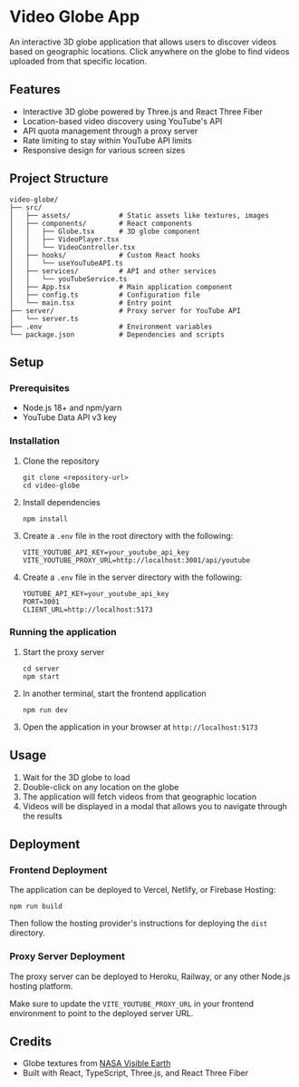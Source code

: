 # Video Globe App

An interactive 3D globe application that allows users to discover videos based on geographic locations. Click anywhere on the globe to find videos uploaded from that specific location.

## Features

- Interactive 3D globe powered by Three.js and React Three Fiber
- Location-based video discovery using YouTube's API
- API quota management through a proxy server
- Rate limiting to stay within YouTube API limits
- Responsive design for various screen sizes

## Project Structure

```
video-globe/
├── src/
│   ├── assets/            # Static assets like textures, images
│   ├── components/        # React components
│   │   ├── Globe.tsx      # 3D globe component
│   │   ├── VideoPlayer.tsx
│   │   └── VideoController.tsx
│   ├── hooks/             # Custom React hooks
│   │   └── useYouTubeAPI.ts
│   ├── services/          # API and other services
│   │   └── youTubeService.ts
│   ├── App.tsx            # Main application component
│   ├── config.ts          # Configuration file
│   └── main.tsx           # Entry point
├── server/                # Proxy server for YouTube API
│   └── server.ts
├── .env                   # Environment variables
└── package.json           # Dependencies and scripts
```

## Setup

### Prerequisites

- Node.js 18+ and npm/yarn
- YouTube Data API v3 key

### Installation

1. Clone the repository

   ```
   git clone <repository-url>
   cd video-globe
   ```

2. Install dependencies

   ```
   npm install
   ```

3. Create a `.env` file in the root directory with the following:

   ```
   VITE_YOUTUBE_API_KEY=your_youtube_api_key
   VITE_YOUTUBE_PROXY_URL=http://localhost:3001/api/youtube
   ```

4. Create a `.env` file in the server directory with the following:
   ```
   YOUTUBE_API_KEY=your_youtube_api_key
   PORT=3001
   CLIENT_URL=http://localhost:5173
   ```

### Running the application

1. Start the proxy server

   ```
   cd server
   npm start
   ```

2. In another terminal, start the frontend application

   ```
   npm run dev
   ```

3. Open the application in your browser at `http://localhost:5173`

## Usage

1. Wait for the 3D globe to load
2. Double-click on any location on the globe
3. The application will fetch videos from that geographic location
4. Videos will be displayed in a modal that allows you to navigate through the results

## Deployment

### Frontend Deployment

The application can be deployed to Vercel, Netlify, or Firebase Hosting:

```
npm run build
```

Then follow the hosting provider's instructions for deploying the `dist` directory.

### Proxy Server Deployment

The proxy server can be deployed to Heroku, Railway, or any other Node.js hosting platform.

Make sure to update the `VITE_YOUTUBE_PROXY_URL` in your frontend environment to point to the deployed server URL.

## Credits

- Globe textures from [NASA Visible Earth](https://visibleearth.nasa.gov/)
- Built with React, TypeScript, Three.js, and React Three Fiber
